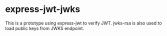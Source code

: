 # express-jwt-jwks
This is a prototype using express-jwt to verify JWT. jwks-rsa is also used to load public keys from JWKS endpoint.
